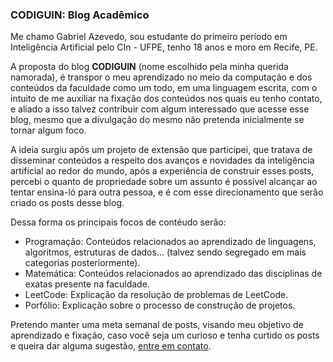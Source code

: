 ### CODIGUIN: Blog Acadêmico

Me chamo Gabriel Azevedo, sou estudante do primeiro período em Inteligência Artificial pelo CIn - UFPE, tenho 18 anos e moro em Recife, PE. 

A proposta do blog **CODIGUIN** (nome escolhido pela minha querida namorada), é transpor o meu aprendizado no meio da computação e dos conteúdos da faculdade como um todo, em uma linguagem escrita, com o intuito de me auxiliar na fixação dos conteúdos nos quais eu tenho contato, e aliado a isso talvez contribuir com algum interessado que acesse esse blog, mesmo que a divulgação do mesmo não pretenda inicialmente se tornar algum foco.

A ideia surgiu após um projeto de extensão que participei, que tratava de disseminar conteúdos a respeito dos avanços e novidades da inteligência artificial ao redor do mundo, após a experiência de construir esses posts, percebi o quanto de propriedade sobre um assunto é possível alcançar ao tentar ensina-ló para outra pessoa, e é com esse direcionamento que serão criado os posts desse blog.

Dessa forma os principais focos de contéudo serão:

- Programação: Conteúdos relacionados ao aprendizado de linguagens, algoritmos, estruturas de dados... (talvez sendo segregado em mais categorias posteriormente).
- Matemática: Conteúdos relacionados ao aprendizado das disciplinas de exatas presente na faculdade.
- LeetCode: Explicação da resolução de problemas de LeetCode.
- Porfólio: Explicação sobre o processo de construção de projetos.

Pretendo manter uma meta semanal de posts, visando meu objetivo de aprendizado e fixação, caso você seja um curioso e tenha curtido os posts e queira dar alguma sugestão, [entre em contato](https://linktr.ee/gabrielbelodev).